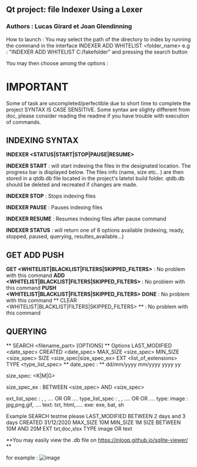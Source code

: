 ## Qt project: file Indexer Using a Lexer
### Authors : Lucas Girard et Joan Glendinning

How to launch : You may select the path of the directory to index by running the command 
in the interface INDEXER ADD WHITELIST <folder_name>
e.g : "INDEXER ADD WHITELIST C:/fakefolder" and pressing the search button

You may then choose among the options :


# IMPORTANT
Some of task are uncompleted/perfectible due to short time to complete the project
SYNTAX IS CASE SENSITIVE.
Some syntax are slighty different from doc, please consider reading the readme if you have trouble with execution of commands.

## INDEXING SYNTAX 

**INDEXER <STATUS|START|STOP|PAUSE|RESUME>**

**INDEXER START** : will start indexing the files in the designated location. The progress bar is displayed below. The files info (name, size etc.. ) 
are then stored in a qtdb.db file located in the project's latetst build folder. qtdb.db should be deleted and recreated if changes are made. 

**INDEXER STOP** : Stops indexing files

**INDEXER PAUSE** : Pauses indexing files

**INDEXER RESUME** : Resumes indexing files after pause command

**INDEXER STATUS** : will return one of 6 options available (indexing, ready, stopped, paused, querying, resultes_available...) 


## GET ADD PUSH

**GET <WHITELIST|BLACKLIST|FILTERS|SKIPPED_FILTERS>** : No problem with this command
**ADD <WHITELIST|BLACKLIST|FILTERS|SKIPPED_FILTERS> <folder to add>** : No problem with this command
**PUSH <WHITELIST|BLACKLIST|FILTERS|SKIPPED_FILTERS> <folders to add> DONE** : No problem with this command
** CLEAR <WHITELIST|BLACKLIST|FILTERS|SKIPPED_FILTERS> ** : No problem with this command
  
  
## QUERYING
  
  ** SEARCH <filename_part> [OPTIONS] **
  Options
LAST_MODIFIED <date_spec>
CREATED <date_spec>
MAX_SIZE <size_spec>
MIN_SIZE <size_spec>
SIZE <size_spec|size_spec_ex>
EXT <list_of_extensions>
TYPE <type_list_spec>
 ** date_spec : **
  dd/mm/yyyy
  mm/yyyy
  yyyy
  yy
  
  
  size_spec:
<number><K|M|G>
  
  
  size_spec_ex :
BETWEEN <size_spec> AND <size_spec>
  
  ext_list_spec :
<ext>, <ext>, ….
<ext> OR <ext> OR ….
type_list_spec :
<type>, <type>, ….
<type> OR <type> OR ….
type:
image : jpg,png,gif, ….
text: txt, html,.....
exe: exe, bat, sh
  
  
  
Example
SEARCH testme please
LAST_MODIFIED BETWEEN 2 days and 3 days
CREATED 31/12/2020
MAX_SIZE 10M
MIN_SIZE 1M
SIZE BETWEEN 10M AND 20M
EXT txt,doc,xlsx
TYPE image OR text

  
**You may easily view the .db file on https://inloop.github.io/sqlite-viewer/ **

for example : 
![image](https://user-images.githubusercontent.com/41628418/236674134-9c5aaf36-bada-477d-8eda-d06a06a16cde.png)

